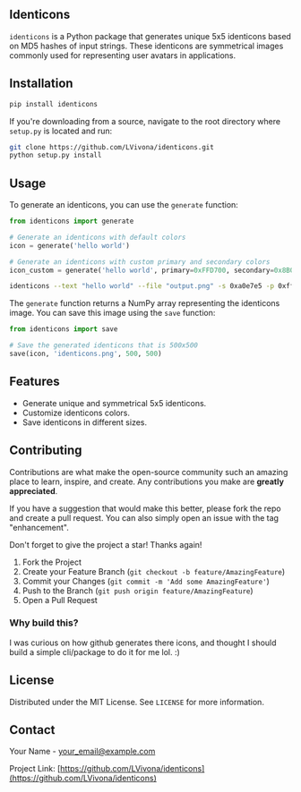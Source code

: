 ## Identicons

`identicons` is a Python package that generates unique 5x5 identicons based on MD5 hashes of input strings. These identicons are symmetrical images commonly used for representing user avatars in applications.

## Installation
```bash
pip install identicons
```

If you're downloading from a source, navigate to the root directory where `setup.py` is located and run:

```bash
git clone https://github.com/LVivona/identicons.git
python setup.py install
```

## Usage

To generate an identicons, you can use the `generate` function:

```python
from identicons import generate

# Generate an identicons with default colors
icon = generate('hello world')

# Generate an identicons with custom primary and secondary colors
icon_custom = generate('hello world', primary=0xFFD700, secondary=0x8B0000)
```

```bash
identicons --text "hello world" --file "output.png" -s 0xa0e7e5 -p 0xffffff
```

The `generate` function returns a NumPy array representing the identicons image. You can save this image using the `save` function:

```python
from identicons import save

# Save the generated identicons that is 500x500
save(icon, 'identicons.png', 500, 500)
```

## Features

- Generate unique and symmetrical 5x5 identicons.
- Customize identicons colors.
- Save identicons in different sizes.

## Contributing

Contributions are what make the open-source community such an amazing place to learn, inspire, and create. Any contributions you make are **greatly appreciated**.

If you have a suggestion that would make this better, please fork the repo and create a pull request. You can also simply open an issue with the tag "enhancement".

Don't forget to give the project a star! Thanks again!

1. Fork the Project
2. Create your Feature Branch (`git checkout -b feature/AmazingFeature`)
3. Commit your Changes (`git commit -m 'Add some AmazingFeature'`)
4. Push to the Branch (`git push origin feature/AmazingFeature`)
5. Open a Pull Request

### Why build this?
I was curious on how github generates there icons, and thought I should build a simple cli/package to do it for me lol. :)

## License

Distributed under the MIT License. See `LICENSE` for more information.

## Contact

Your Name - [your_email@example.com](mailto:lucavivona01@gmail.com)


Project Link: [https://github.com/LVivona/identicons](https://github.com/LVivona/identicons)
